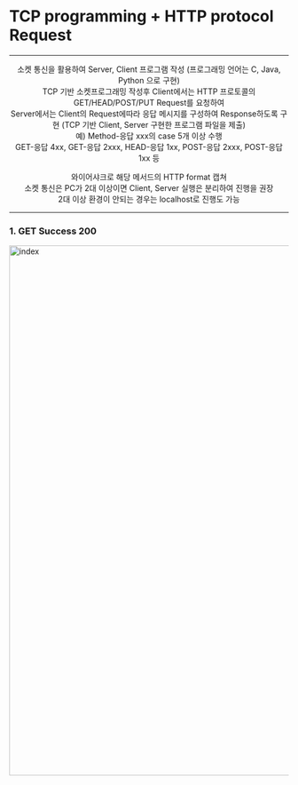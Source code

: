# TCP programming + HTTP protocol Request



- - - 
<div align="center">
  
소켓 통신을 활용하여 Server, Client 프로그램 작성 (프로그래밍 언어는 C, Java, Python 으로 구현)</br>
TCP 기반 소켓프로그래밍 작성후 Client에서는 HTTP 프로토콜의 GET/HEAD/POST/PUT Request를 요청하여</br>
Server에서는 Client의 Request에따라 응답 메시지를 구성하여 Response하도록 구현 (TCP 기반 Client, Server 구현한 프로그램 파일을 제출)</br>
예) 
Method-응답 xxx의 case 5개 이상 수행 </br>
GET-응답 4xx, GET-응답 2xxx, HEAD-응답 1xx, POST-응답 2xxx, POST-응답 1xx 등

와이어샤크로 해당 메서드의 HTTP format 캡쳐</br>
소켓 통신은 PC가 2대 이상이면 Client, Server 실행은 분리하여 진행을 권장</br>
2대 이상 환경이 안되는 경우는 localhost로 진행도 가능

</div>

- - - 

### 1. GET Success 200
<img width="955" alt="index" src="https://github.com/KooSuYeon/computer_network/assets/124496650/62c3118c-be5a-41f0-a29d-9314facd84b0">

